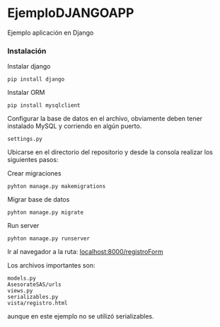 # EjemploDJANGOAPP
Ejemplo aplicación en Django

### Instalación

Instalar django

```shell
pip install django
```

Instalar ORM

```shell
pip install mysqlclient
```

Configurar la base de datos en el archivo, obviamente deben tener instalado MySQL y corriendo en algún puerto.

```
settings.py
```

Ubicarse en el directorio del repositorio y desde la consola realizar los siguientes pasos:

Crear migraciones

```shell
pyhton manage.py makemigrations
```

Migrar base de datos

```shell
pyhton manage.py migrate
```

Run server

```shell
pyhton manage.py runserver
```

Ir al navegador a la ruta:
<localhost:8000/registroForm>

Los archivos importantes son:

```
models.py
AsesorateSAS/urls
views.py
serializables.py
vista/registro.html
```

aunque en este ejemplo no se utilizó serializables.